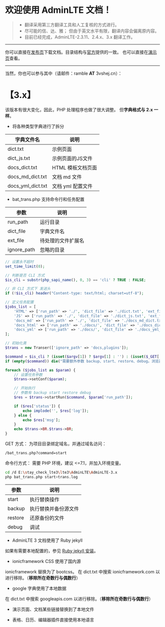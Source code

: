 # 欢迎使用 AdminLTE 文档！

> * 翻译采用第三方翻译工具和人工复核的方式进行。
> * 尽可能的信、达、雅； 但由于英文水平有限，翻译内容会偏离原内容。
> * 目前已经完成，AdminLTE-2.3.11、2.4.x、3.x 翻译工作。

----------

你可以直接在[发布页][1]下载文档。目录结构与[官方][2]提供的一致。
也可以直接在[演示页][3]查看。

----------
当然，你也可以参与其中（请邮件：ramble **AT** 3vshej.cn）：

# 【3.x】
该版本有很大变化，因此，PHP 处理程序也做了很大调整。
但**字典格式与 2.x 一样**。

- 将各种类型字典进行了拆分

| 字典文件名 | 说明 |
| ------ | ------ |
| dict.txt | 示例页面 |
| dict_js.txt | 示例页面的JS文件 |
| docs_dict.txt | HTML 模板文档页面 |
| docs_md_dict.txt | 文档 md 文件 |
| docs_yml_dict.txt | 文档 yml 配置文件 |


- bat_trans.php 支持命令行和任务配置


| 参数 | 说明 |
| ------ | ------ |
| run_path | 运行目录 |
| dict_file | 字典文件名 |
| ext_file | 待处理的文件扩展名 |
| ignore_path | 忽略的目录 |

```php
// 设置永不超时
set_time_limit(0);

// 判断是否 CLI 方式
$is_cli = substr(php_sapi_name(), 0, 3) == 'cli' ? TRUE : FALSE;

// 非 CLI 方式下 发送头
if (!$is_cli) header("Content-type: text/html; charset=utf-8");

// 定义任务配置
$jobs_list = [
    'HTML' => ['run_path' => './', 'dict_file' => './dict.txt', 'ext_file' => '.html', 'ignore_path' => '/docs,/plugins'],
    'JS' => ['run_path' => './', 'dict_file' => './dict_js.txt', 'ext_file' => '.js', 'ignore_path' => '/docs,/plugins,/build'],
    'docs_md' => ['run_path' => './', 'dict_file' => './docs_md_dict.txt', 'ext_file' => '.md', 'ignore_path' => ''],
    'docs_html' => ['run_path' => './docs/', 'dict_file' => './docs_dict.txt', 'ext_file' => '.html', 'ignore_path' => ''],
    'docs_yml' => ['run_path' => './docs/', 'dict_file' => './docs_yml_dict.txt', 'ext_file' => '.yml', 'ignore_path' => ''],
];

// 初始化类
$trans = new Transer(['ignore_path' => 'docs,plugins']);

$command = $is_cli ? (isset($argv[1]) ? $argv[1] : '') : (isset($_GET['command']) ? $_GET['command'] : '');
if (empty($command)) die("需要额外参数 backup、start、restore、debug。浏览器使用请传递 command 参数。");

foreach ($jobs_list as $param) {
    // 设置任务参数
    $trans->setConf($param);

    // 开始执行
    // 参数有 backup start restore debug
    $res = $trans->startRun($command, $param['run_path']);

    if ($res['status']) {
        echo implode('', $res['log']);
    } else {
        echo $res['msg'];
    }
    echo $trans->BR.$trans->BR;
}
```

GET 方式：
为项目目录绑定域名，并通过域名访问：
```html
/bat_trans.php?command=start
```

命令行方式：
需要 PHP 环境，建议 <=7.1，并加入环境变量。
```bash
cd /d E:\stay_check_lte3\lte3\AdminLTE\AdminLTE-3.x
php bat_trans.php start>trans.log
```

| 参数 | 说明 |
| ------ | ------ |
| start | 执行替换操作 |
| backup | 执行替换并备份源文件 |
| restore | 还原备份的文件 |
| debug | 调试 |


- AdminLTE 3 文档使用了 Ruby jekyll

如果有需要本地配置的，参见 [Ruby jekyll 安装][4]。

- ionicframework CSS 使用了国内源

ionicframework 替换为了 bootcss。
在 dict.txt 中搜索 ionicframework.com 以进行移除。（**移除所在奇数行与偶数行**）

- google 字典使用了本地数据

在 dict.txt 中搜索 googleapis.com 以进行移除。（**移除所在奇数行与偶数行**）

- 演示页面、文档某些链接替换到了本地文件

- 表格、日历、编辑器插件直接使用本地语言


  [1]: https://github.com/wangyouworld/AdminLTE_CN/releases
  [2]: https://adminlte.io/
  [3]: https://3vshej.cn/AdminLTE/
  [4]: https://ramble.3vshej.cn/ruby-jekyll-install
